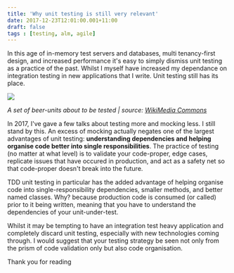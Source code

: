 ```yaml
---
title: 'Why unit testing is still very relevant'
date: 2017-12-23T12:01:00.001+11:00
draft: false
tags : [testing, alm, agile]
---
```


In this age of in-memory test servers and databases, multi tenancy-first design, and increased performance it's easy to simply dismiss unit testing as a practice of the past. Whilst I myself have increased my dependance on integration testing in new applications that I write. Unit testing still has its place.  

[![](https://2.bp.blogspot.com/-26Q5U7T1vlE/Wj2qQfPwbUI/AAAAAAAAO9I/KqCAZ_W9hiwZjf11J6q_s6EOC1bAO9VIwCLcBGAs/s320/Yebisu_Beer_Museum_tasting_set%255B1%255D.JPG)](https://2.bp.blogspot.com/-26Q5U7T1vlE/Wj2qQfPwbUI/AAAAAAAAO9I/KqCAZ_W9hiwZjf11J6q_s6EOC1bAO9VIwCLcBGAs/s1600/Yebisu_Beer_Museum_tasting_set%255B1%255D.JPG)

*A set of beer-units about to be tested | source: [WikiMedia Commons](https://commons.wikimedia.org/)*


In 2017, I've gave a few talks about testing more and mocking less. I still stand by this. An excess of mocking actually negates one of the largest advantages of unit testing: **understanding dependencies and helping organise code better into single responsibilities**. The practice of testing (no matter at what level) is to validate your code-proper, edge cases, replicate issues that have occured in production, and act as a safety net so that code-proper doesn't break into the future.

TDD unit testing in particular has the added advantage of helping organise code into single-responsibility dependencies, smaller methods, and better named classes. Why? because production code is consumed (or called) prior to it being written, meaning that you have to understand the dependencies of your unit-under-test.

Whilst it may be tempting to have an integration test heavy application and completely discard unit testing, especially with new technologies coming through. I would suggest that your testing strategy be seen not only from the prism of code validation only but also code organisation.  

Thank you for reading